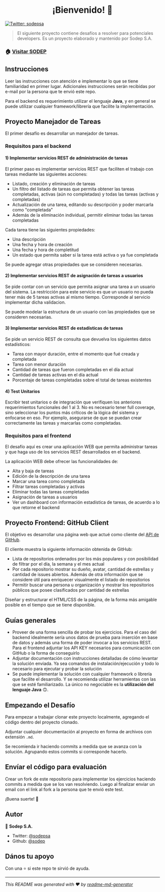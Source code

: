 <h1 align="center">¡Bienvenido! 👋</h1>
<p>
  <a href="https://twitter.com/sodepsa">
    <img alt="Twitter: sodepsa" src="https://img.shields.io/twitter/follow/sodepsa.svg?style=social" target="_blank" />
  </a>
</p>

> El siguiente proyecto contiene desafíos a resolver para potenciales developers. Es un proyecto elaborado y mantenido por Sodep S.A.

### 🏠 [Visitar SODEP](http://sodep.com.py)

## Instrucciones

Leer las instrucciones con atención e implementar lo que se tiene familiaridad en primer lugar. Adicionales instrucciones serán recibidas por e-mail por la persona que te envió este repo.

Para el backend es requerimiento utilizar el lenguaje **Java**, y en general se puede utilizar cualquier framework/librería que facilite la implementación.

## Proyecto Manejador de Tareas

El primer desafío es desarrollar un manejador de tareas.

### Requisitos para el backend

#### 1) Implementar servicios REST de administración de tareas

El primer paso es implementar servicios REST que faciliten el trabajo con tareas mediante las siguientes acciones:

* Listado, creación y eliminación de tareas
* Un filtro del listado de tareas que permita obtener las tareas completadas, activas (aún no completadas) y todas las tareas (activas y completadas)
* Actualización de una tarea, editando su descripción y poder marcarla como "completada"
* Además de la eliminación individual, permitir eliminar todas las tareas completadas

Cada tarea tiene las siguientes propiedades:
* Una descripción
* Una fecha y hora de creación
* Una fecha y hora de completitud
* Un estado que permita saber si la tarea está activa o ya fue completada

Se puede agregar otras propiedades que se consideren necesarias.

#### 2) Implementar servicios REST de asignación de tareas a usuarios

Se pide contar con un servicio que permita asignar una tarea a un usuario del sistema. La restricción para este servicio es que un usuario no pueda tener más de 5 tareas activas al mismo tiempo. Corresponde al servicio implementar dicha validacion.

Se puede modelar la estructura de un usuario con las propiedades que se consideren necesarias.

#### 3) Implementar servicios REST de estadísticas de tareas

Se pide un servicio REST de consulta que devuelva los siguientes datos estadísticos:

* Tarea con mayor duración, entre el momento que fué creada y completada
* Tarea con menor duración
* Cantidad de tareas que fueron completadas en el día actual
* Cantidad de tareas activas en el día actual
* Porcentaje de tareas completadas sobre el total de tareas existentes

#### 4) Test Unitarios

Escribir test unitarios o de integración que verifiquen los anteriores requerimientos funcionales del 1 al 3. No es necesario tener full coverage, sino seleccionar los puntos más críticos de la lógica del sistema y enfocarse en eso. Por ejemplo, asegurarse de que se puedan crear correctamente las tareas y marcarlas como completadas.

### Requisitos para el frontend

El desafío aquí es crear una aplicación WEB que permita administrar tareas y que haga uso de los servicios REST desarrollados en el backend.

La aplicación WEB debe ofrecer las funcionalidades de:
* Alta y baja de tareas
* Edición de la descripción de una tarea
* Marcar una tarea como completada
* Filtrar tareas completadas y activas
* Eliminar todas las tareas completadas
* Asignación de tareas a usuarios
* Ver un dashboard con información estadística de tareas, de acuerdo a lo que retorne el backend

## Proyecto Frontend: GitHub Client

El objetivo es desarrollar una página web que actué como cliente del [API de GitHub](https://developer.github.com/v3/).

El cliente muestra la siguiente información obtenida de GitHub:

* Lista de repositorios ordenados por los más populares y con posibilidad de filtrar por el día, la semana y el mes actual
* Por cada repositorio mostrar su dueño, avatar, cantidad de estrellas y cantidad de issues abiertos. Además de otra información que se considere útil para enriquecer visualmente el listado de repositorios
* Permitir buscar una persona u organización y mostrar los repositorios públicos que posee clasificados por cantidad de estrellas

Diseñar y estructurar el HTML/CSS de la página, de la forma más amigable posible en el tiempo que se tiene disponible.

## Guías generales

* Proveer de una forma sencilla de probar los ejercicios. Para el caso del backend idealmente sería unos datos de prueba para inserción en base de datos y además una forma de poder invocar a los servicios REST. Para el frontend adjuntar los API KEY necesarios para comunicación con GitHub o la forma de conseguirlo 
* Adjuntar documentación con instrucciones detalladas de cómo levantar la solución enviada. Ya sea comandos de instalación/ejecución y todo lo necesario para ejecutar y probar la solución
* Se puede implementar la solución con cualquier framework o librería que facilite el desarrollo. Y se recomienda utilizar herramientas con las que se esté familiarizado. La único no negociable es la **utilización del lenguaje Java** 🙃.

## Empezando el Desafío

Para empezar a trabajar clonar este proyecto localmente, agregando el código dentro del proyecto clonado. 

Adjuntar cualquier documentación al proyecto en forma de archivos con extensión `.md`.

Se recomienda ir haciendo commits a medida que se avanza con la solución. Agrupando estos commits si corresponde hacerlo.

## Envíar el código para evaluación

Crear un fork de este repositorio para implementar los ejercicios haciendo commits a medida que se los van resolviendo. Luego al finalizar enviar un email con el link al fork a la persona que te envió este test.

¡Buena suerte! 🎉

## Autor

👤 **Sodep S.A.**

* Twitter: [@sodepsa](https://twitter.com/sodepsa)
* Github: [@sodep](https://github.com/sodep)

## Dános tu apoyo

Con una ⭐️ si este repo te sirvió de ayuda.

***
_This README was generated with ❤️ by [readme-md-generator](https://github.com/kefranabg/readme-md-generator)_
